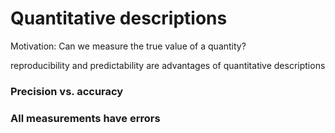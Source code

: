 # Quantitative descriptions
Motivation: Can we measure the true value of a quantity?

reproducibility and predictability are advantages of quantitative descriptions

### Precision vs. accuracy


### All measurements have errors